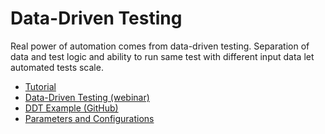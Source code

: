 # Data-Driven Testing

Real power of automation comes from data-driven testing. Separation of data and test logic and ability to run same test with different input data let automated tests scale.

- [Tutorial](../Guide/ddt.md)
- [Data-Driven Testing (webinar)](https://youtu.be/gh8pop9LIb0?t=222)
- [DDT Example (GitHub)](https://github.com/Inflectra/rapise-framework-examples/tree/master/OpenMRS_DDT)
- [Parameters and Configurations](../Guide/Frameworks/parameters.md)

